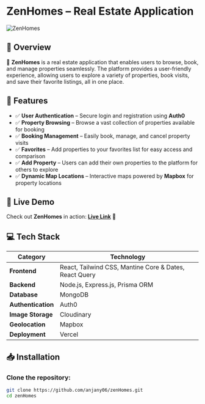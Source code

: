 # ZenHomes – Real Estate Application

![ZenHomes](src/assets/testimonials/front.png)

## 🌟 Overview

🚀 **ZenHomes** is a real estate application that enables users to browse, book, and manage properties seamlessly. The platform provides a user-friendly experience, allowing users to explore a variety of properties, book visits, and save their favorite listings, all in one place.

## 🌟 Features

- ✅ **User Authentication** – Secure login and registration using **Auth0**
- ✅ **Property Browsing** – Browse a vast collection of properties available for booking
- ✅ **Booking Management** – Easily book, manage, and cancel property visits
- ✅ **Favorites** – Add properties to your favorites list for easy access and comparison
- ✅ **Add Property** – Users can add their own properties to the platform for others to explore
- ✅ **Dynamic Map Locations** – Interactive maps powered by **Mapbox** for property locations

## 🔗 Live Demo

Check out **ZenHomes** in action: **[Live Link](https://zenhomes-real-estate.vercel.app)** 🚀

## 💻 Tech Stack

| Category           | Technology                                             |
| ------------------ | ------------------------------------------------------ |
| **Frontend**       | React, Tailwind CSS, Mantine Core & Dates, React Query |
| **Backend**        | Node.js, Express.js, Prisma ORM                        |
| **Database**       | MongoDB                                                |
| **Authentication** | Auth0                                                  |
| **Image Storage**  | Cloudinary                                             |
| **Geolocation**    | Mapbox                                                 |
| **Deployment**     | Vercel                                                 |

## 📥 Installation

### Clone the repository:

```bash
git clone https://github.com/anjany06/zenHomes.git
cd zenHomes

```
